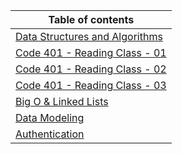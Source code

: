 Table of  contents                                                                                                      | 
-----------------------------------------------------------------------------------------------------------------------|
[Data Structures and Algorithms](./DataStructuresAlgo.md)|
[Code 401 - Reading Class - 01](./class01a.md) |
[Code 401 - Reading Class - 02](./class01b.md) |
[Code 401 - Reading Class - 03](./class03.md) |
[Big O & Linked Lists](./linked-list.md) |
[Data Modeling](./Modeling.md) |
[Authentication](./Authentication.md) |

